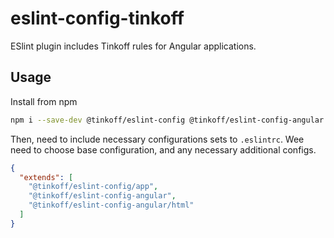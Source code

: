 # eslint-config-tinkoff

ESlint plugin includes Tinkoff rules for Angular applications.

## Usage

Install from npm

```bash
npm i --save-dev @tinkoff/eslint-config @tinkoff/eslint-config-angular
```

Then, need to include necessary configurations sets to `.eslintrc`. Wee need to choose base configuration, and any
necessary additional configs.

```json
{
  "extends": [
    "@tinkoff/eslint-config/app",
    "@tinkoff/eslint-config-angular",
    "@tinkoff/eslint-config-angular/html"
  ]
}
```
